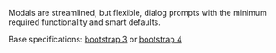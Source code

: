Modals are streamlined, but flexible, dialog prompts with the minimum required functionality and smart defaults.

Base specifications: [bootstrap 3](http://getbootstrap.com/javascript/#modals) or [bootstrap 4](http://v4-alpha.getbootstrap.com/components/modal/)
